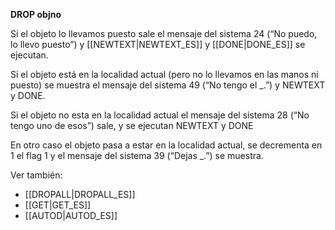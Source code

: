 **DROP objno**

Si el objeto lo llevamos puesto sale el mensaje del sistema 24 (“No puedo, lo llevo puesto”) y [[NEWTEXT|NEWTEXT_ES]] y [[DONE|DONE_ES]] se ejecutan.

Si el objeto está en la localidad actual (pero no lo llevamos en las manos ni puesto) se muestra el mensaje del sistema 49 (“No tengo el _.”) y NEWTEXT y DONE.

Si el objeto no esta en la localidad actual el mensaje del sistema 28 (“No tengo uno de esos”) sale, y se ejecutan NEWTEXT y DONE

En otro caso el objeto pasa a estar en la localidad actual, se decrementa en 1 el flag 1 y el mensaje del sistema 39 (“Dejas _.”) se muestra.

Ver también:

* [[DROPALL|DROPALL_ES]]
* [[GET|GET_ES]]
* [[AUTOD|AUTOD_ES]]